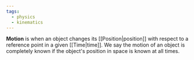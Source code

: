 ```yaml
---
tags:
  - physics
  - kinematics
---
```

**Motion** is when an object changes its [[Position|position]] with respect to a reference point in a given [[Time|time]]. We say the motion of an object is completely known if the object's position in space is known at all times.